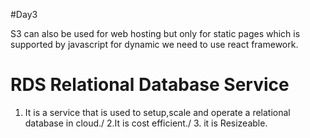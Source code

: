 #Day3

S3 can also be used for web hosting but only for static pages which is supported by javascript for dynamic we need to use react framework.

# RDS Relational Database Service

1. It is a service that is used to setup,scale and operate a relational database in cloud./ 2.It is cost efficient./ 3. it is Resizeable.




